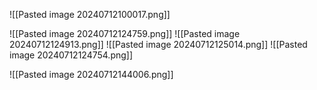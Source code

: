 ![[Pasted image 20240712100017.png]]

![[Pasted image 20240712124759.png]]
![[Pasted image 20240712124913.png]]
![[Pasted image 20240712125014.png]]
![[Pasted image 20240712124754.png]]

![[Pasted image 20240712144006.png]]